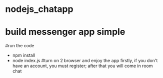 # nodejs_chatapp
# build messenger app simple
#run the code
- npm install
- node index.js
#turn on 2 browser and enjoy the app 
firstly, if you don't have an account, you must register; after that you will come in room chat
